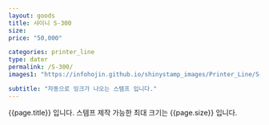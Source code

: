 ```yaml
---
layout: goods
title: 샤이니 S-300
size: 
price: "50,000"

categories: printer_line
type: dater
permalink: /S-300/
images1: "https://infohojin.github.io/shinystamp_images/Printer_Line/S-300/S-300_1.jpg"

subtitle: "자동으로 잉크가 나오는 스템프 입니다."
---
```


{{page.title}} 입니다. 스템프 제작 가능한 최대 크기는 {{page.size}} 입니다.